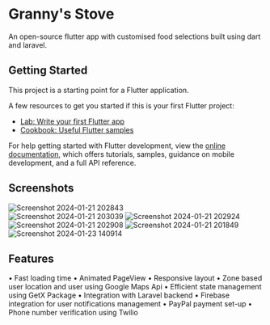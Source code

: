 # Granny's Stove

An open-source flutter app with customised food selections built using dart and laravel.

## Getting Started

This project is a starting point for a Flutter application.

A few resources to get you started if this is your first Flutter project:

- [Lab: Write your first Flutter app](https://docs.flutter.dev/get-started/codelab)
- [Cookbook: Useful Flutter samples](https://docs.flutter.dev/cookbook)

For help getting started with Flutter development, view the
[online documentation](https://docs.flutter.dev/), which offers tutorials,
samples, guidance on mobile development, and a full API reference.

## Screenshots
![Screenshot 2024-01-21 202843](https://github.com/Godhuli11/Granny-stove_app/assets/85281252/3db2347b-c83f-4e4d-a787-837784cd07da)  
![Screenshot 2024-01-21 203039](https://github.com/Godhuli11/Granny-stove_app/assets/85281252/0eebb7d2-c008-4b5f-9bd3-64be13d79c72)
![Screenshot 2024-01-21 202924](https://github.com/Godhuli11/Granny-stove_app/assets/85281252/58aeaa22-f97c-4d35-8cbc-794480ebf664)
![Screenshot 2024-01-21 202908](https://github.com/Godhuli11/Granny-stove_app/assets/85281252/f303a8db-76f8-4708-b309-4fc22a168090)
![Screenshot 2024-01-21 201849](https://github.com/Godhuli11/Granny-stove_app/assets/85281252/6517bd8d-b867-46fa-8755-fe66960529fe)
![Screenshot 2024-01-23 140914](https://github.com/Godhuli11/Granny-stove_app/assets/85281252/b79eaba2-bad1-424c-b3e6-7aae86edb16d)

## Features 
•	Fast loading time 
•	Animated PageView
•	Responsive layout
•	Zone based user location and user using Google Maps Api
•	Efficient state management using GetX Package
•	Integration with Laravel backend 
•	Firebase integration for user notifications management
•	PayPal payment set-up
•	Phone number verification using Twilio




